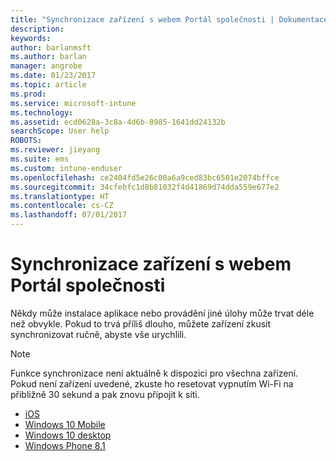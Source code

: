 ```yaml
---
title: "Synchronizace zařízení s webem Portál společnosti | Dokumentace Microsoftu"
description: 
keywords: 
author: barlanmsft
ms.author: barlan
manager: angrobe
ms.date: 01/23/2017
ms.topic: article
ms.prod: 
ms.service: microsoft-intune
ms.technology: 
ms.assetid: ecd0628a-3c8a-4d6b-8985-1641dd24132b
searchScope: User help
ROBOTS: 
ms.reviewer: jieyang
ms.suite: ems
ms.custom: intune-enduser
ms.openlocfilehash: ce2404fd5e26c00a6a9ced83bc6501e2074bffce
ms.sourcegitcommit: 34cfebfc1d8b81032f4d41869d74dda559e677e2
ms.translationtype: HT
ms.contentlocale: cs-CZ
ms.lasthandoff: 07/01/2017
---
```

# <a name="sync-your-device-with-the-company-portal-website"></a>Synchronizace zařízení s webem Portál společnosti

Někdy může instalace aplikace nebo provádění jiné úlohy může trvat déle než obvykle. Pokud to trvá příliš dlouho, můžete zařízení zkusit synchronizovat ručně, abyste vše urychlili.

> [!Note]
> Funkce synchronizace není aktuálně k dispozici pro všechna zařízení. Pokud není zařízení uvedené, zkuste ho resetovat vypnutím Wi-Fi na přibližně 30 sekund a pak znovu připojit k síti.

* [iOS](sync-your-device-manually-ios.md)
* [Windows 10 Mobile](sync-your-device-manually-windows.md#windows-10-mobile)
* [Windows 10 desktop](sync-your-device-manually-windows.md#windows-10-desktop)
* [Windows Phone 8.1](sync-your-device-manually-windows.md#windows-phone-81)
